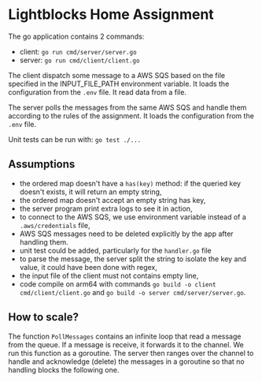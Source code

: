 # Lightblocks Home Assignment

The go application contains 2 commands:

- client: `go run cmd/server/server.go`
- server: `go run cmd/client/client.go`

The client dispatch some message to a AWS SQS based on the file specified in the INPUT_FILE_PATH environment variable.
It loads the configuration from the `.env` file.
It read data from a file.

The server polls the messages from the same AWS SQS and handle them according to the rules of the assignment.
It loads the configuration from the `.env` file.

Unit tests can be run with: `go test ./...`

## Assumptions

- the ordered map doesn't have a `has(key)` method: if the queried key doesn't exists, it will return an empty string,
- the ordered map doesn't accept an empty string has key,
- the server program print extra logs to see it in action,
- to connect to the AWS SQS, we use environment variable instead of a `.aws/credentials` file,
- AWS SQS messages need to be deleted explicitly by the app after handling them.
- unit test could be added, particularly for the `handler.go` file
- to parse the message, the server split the string to isolate the key and value, it could have been done with regex,
- the input file of the client must not contains empty line,
- code compile on arm64 with commands `go build -o client cmd/client/client.go` and `go build -o server cmd/server/server.go`.

## How to scale?

The function `PollMessages` contains an infinite loop that read a message from the queue.
If a message is receive, it forwards it to the channel.
We run this function as a goroutine.
The server then ranges over the channel to handle and acknowledge (delete) the messages in a goroutine so that
no handling blocks the following one.
